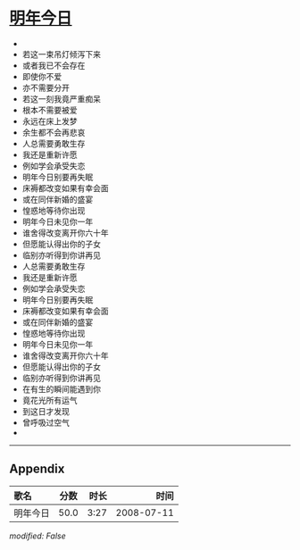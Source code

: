 # [明年今日](https://music.163.com/song?id=32714434)

* 
* 若这一束吊灯倾泻下来
* 或者我已不会存在
* 即使你不爱
* 亦不需要分开
* 若这一刻我竟严重痴呆
* 根本不需要被爱
* 永远在床上发梦
* 余生都不会再悲哀
* 人总需要勇敢生存
* 我还是重新许愿
* 例如学会承受失恋
* 明年今日别要再失眠
* 床褥都改变如果有幸会面
* 或在同伴新婚的盛宴
* 惶惑地等待你出现
* 明年今日未见你一年
* 谁舍得改变离开你六十年
* 但愿能认得出你的子女
* 临别亦听得到你讲再见
* 人总需要勇敢生存
* 我还是重新许愿
* 例如学会承受失恋
* 明年今日别要再失眠
* 床褥都改变如果有幸会面
* 或在同伴新婚的盛宴
* 惶惑地等待你出现
* 明年今日未见你一年
* 谁舍得改变离开你六十年
* 但愿能认得出你的子女
* 临别亦听得到你讲再见
* 在有生的瞬间能遇到你
* 竟花光所有运气
* 到这日才发现
* 曾呼吸过空气
* 


---

## Appendix

|歌名|分数|时长|时间|
|:---|:---:|---:|---:|
|明年今日|50.0|3:27|2008-07-11

*modified: False*
